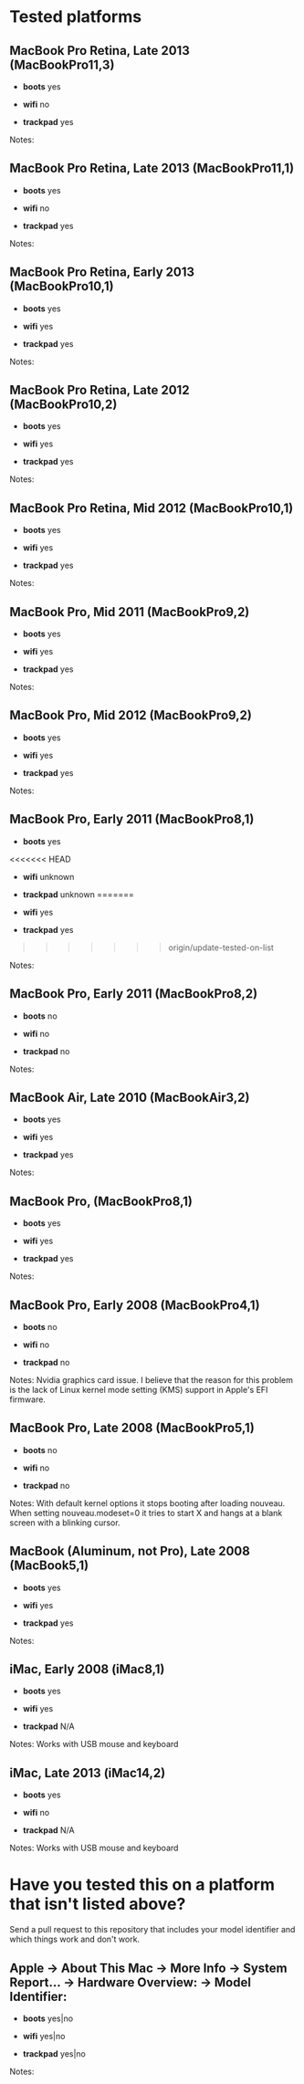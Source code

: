 # Tested platforms

## MacBook Pro Retina, Late 2013 (MacBookPro11,3)

* **boots** yes

* **wifi** no

* **trackpad** yes

Notes: 

## MacBook Pro Retina, Late 2013 (MacBookPro11,1)

* **boots** yes

* **wifi** no

* **trackpad** yes

Notes:

## MacBook Pro Retina, Early 2013 (MacBookPro10,1)

* **boots** yes

* **wifi** yes

* **trackpad** yes

Notes: 

## MacBook Pro Retina, Late 2012 (MacBookPro10,2)

* **boots** yes

* **wifi** yes

* **trackpad** yes

Notes: 

## MacBook Pro Retina, Mid 2012 (MacBookPro10,1)

* **boots** yes

* **wifi** yes

* **trackpad** yes

Notes: 

## MacBook Pro, Mid 2011 (MacBookPro9,2)

* **boots** yes

* **wifi** yes

* **trackpad** yes

Notes: 

## MacBook Pro, Mid 2012 (MacBookPro9,2)

* **boots** yes

* **wifi** yes

* **trackpad** yes

Notes: 

## MacBook Pro, Early 2011 (MacBookPro8,1)

* **boots** yes

<<<<<<< HEAD
* **wifi** unknown

* **trackpad** unknown
=======
* **wifi** yes

* **trackpad** yes
>>>>>>> origin/update-tested-on-list

Notes:

## MacBook Pro, Early 2011 (MacBookPro8,2)

* **boots** no

* **wifi** no

* **trackpad** no

Notes:

## MacBook Air, Late 2010 (MacBookAir3,2)

* **boots** yes

* **wifi** yes

* **trackpad** yes

Notes:

## MacBook Pro, (MacBookPro8,1)

* **boots** yes

* **wifi** yes

* **trackpad** yes

Notes:

## MacBook Pro, Early 2008 (MacBookPro4,1)

* **boots** no

* **wifi** no

* **trackpad** no

Notes: Nvidia graphics card issue. I believe that the reason for this problem is the lack of Linux kernel mode setting (KMS) support in Apple's EFI firmware.

## MacBook Pro, Late 2008 (MacBookPro5,1)

* **boots** no

* **wifi** no

* **trackpad** no

Notes: With default kernel options it stops booting after loading nouveau. When setting nouveau.modeset=0 it tries to start X and hangs at a blank screen with
a blinking cursor.

## MacBook (Aluminum, not Pro), Late 2008 (MacBook5,1)

* **boots** yes

* **wifi** yes

* **trackpad** yes

Notes:

## iMac, Early 2008 (iMac8,1)

* **boots** yes

* **wifi** yes

* **trackpad** N/A

Notes: Works with USB mouse and keyboard

## iMac, Late 2013 (iMac14,2)

* **boots** yes

* **wifi** no

* **trackpad** N/A

Notes: Works with USB mouse and keyboard

# Have you tested this on a platform that isn't listed above?

Send a pull request to this repository that includes your model identifier and which things work and don't work.


## Apple -> About This Mac -> More Info -> System Report... -> Hardware Overview: -> Model Identifier:

* **boots** yes|no

* **wifi** yes|no

* **trackpad** yes|no

Notes: 


